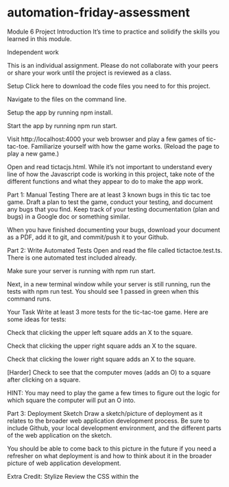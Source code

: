 # automation-friday-assessment


Module 6 Project
Introduction
It’s time to practice and solidify the skills you learned in this module.

Independent work

This is an individual assignment. Please do not collaborate with your peers or share your work until the project is reviewed as a class.

Setup
Click here to download the code files you need to for this project.

Navigate to the files on the command line.

Setup the app by running npm install.

Start the app by running npm run start.

Visit http://localhost:4000 your web browser and play a few games of tic-tac-toe. Familiarize yourself with how the game works. (Reload the page to play a new game.)

Open and read tictacjs.html. While it’s not important to understand every line of how the Javascript code is working in this project, take note of the different functions and what they appear to do to make the app work.

Part 1: Manual Testing
There are at least 3 known bugs in this tic tac toe game. Draft a plan to test the game, conduct your testing, and document any bugs that you find. Keep track of your testing documentation (plan and bugs) in a Google doc or something similar.

When you have finished documenting your bugs, download your document as a PDF, add it to git, and commit/push it to your Github.

Part 2: Write Automated Tests
Open and read the file called tictactoe.test.ts. There is one automated test included already.

Make sure your server is running with npm run start.

Next, in a new terminal window while your server is still running, run the tests with npm run test. You should see 1 passed in green when this command runs.

Your Task
Write at least 3 more tests for the tic-tac-toe game. Here are some ideas for tests:

Check that clicking the upper left square adds an X to the square.

Check that clicking the upper right square adds an X to the square.

Check that clicking the lower right square adds an X to the square.

[Harder] Check to see that the computer moves (adds an O) to a square after clicking on a square.

HINT: You may need to play the game a few times to figure out the logic for which square the computer will put an O into.

Part 3: Deployment Sketch
Draw a sketch/picture of deployment as it relates to the broader web application development process. Be sure to include Github, your local development environment, and the different parts of the web application on the sketch.

You should be able to come back to this picture in the future if you need a refresher on what deployment is and how to think about it in the broader picture of web application development.

Extra Credit: Stylize
Review the CSS within the <style> tags in the tictacjs.html file. Change or add to the existing CSS to make the game your own. You can change colors, font, sizing, or anything else that strikes your fancy. Feel free to use the internet or past lectures/exercises to help you write CSS.

Extra Credit: Deploy
As a last challenge, deploy the tic tac toe app using Heroku.